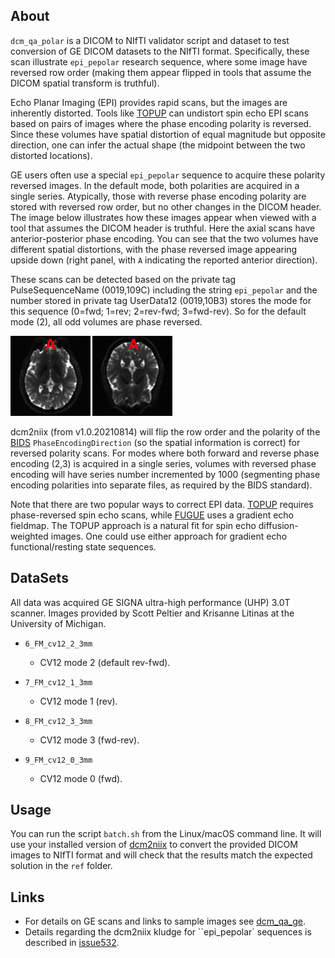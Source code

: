 
## About

`dcm_qa_polar` is a DICOM to NIfTI validator script and dataset to test conversion of GE DICOM datasets to the NIfTI format. Specifically, these scan illustrate `epi_pepolar` research sequence, where some image have reversed row order (making them appear flipped in tools that assume the DICOM spatial transform is truthful).

Echo Planar Imaging (EPI) provides rapid scans, but the images are inherently distorted. Tools like [TOPUP](https://fsl.fmrib.ox.ac.uk/fsl/fslwiki/topup/TopupUsersGuide) can undistort spin echo EPI scans based on pairs of images where the phase encoding polarity is reversed. Since these volumes have spatial distortion of equal magnitude but opposite direction, one can infer the actual shape (the midpoint between the two distorted locations).

GE users often use a special `epi_pepolar` sequence to acquire these polarity reversed images. In the default mode, both polarities are acquired in a single series. Atypically, those with reverse phase encoding polarity are stored with reversed row order, but no other changes in the DICOM header. The image below illustrates how these images appear when viewed with a tool that assumes the DICOM header is truthful. Here the axial scans have anterior-posterior phase encoding. You can see that the two volumes have different spatial distortions, with the phase reversed image appearing upside down (right panel, with `A` indicating the reported anterior direction).

These scans can be detected based on the private tag PulseSequenceName (0019,109C) including the string `epi_pepolar` and the number stored in private tag UserData12 (0019,10B3) stores the mode for this sequence (0=fwd; 1=rev; 2=rev-fwd; 3=fwd-rev). So for the default mode (2), all odd volumes are phase reversed.

![Forward and reverse polarity images](fwd_rev.png)

dcm2niix (from v1.0.20210814) will flip the row order and the polarity of the [BIDS](https://bids-specification.readthedocs.io/en/stable/04-modality-specific-files/01-magnetic-resonance-imaging-data.html) `PhaseEncodingDirection` (so the spatial information is correct) for reversed polarity scans. For modes where both forward and reverse phase encoding (2,3) is acquired in a single series, volumes with reversed phase encoding will have series number incremented by 1000 (segmenting phase encoding polarities into separate files, as required by the BIDS standard). 

Note that there are two popular ways to correct EPI data. [TOPUP](https://fsl.fmrib.ox.ac.uk/fsl/fslwiki/topup/TopupUsersGuide) requires phase-reversed spin echo scans, while [FUGUE](https://fsl.fmrib.ox.ac.uk/fsl/fslwiki/FUGUE/Guide) uses a gradient echo fieldmap. The TOPUP approach is a natural fit for spin echo diffusion-weighted images. One could use either approach for gradient echo functional/resting state sequences.

## DataSets

All data was acquired GE SIGNA ultra-high performance (UHP) 3.0T scanner. Images provided by Scott Peltier and Krisanne Litinas at the University of Michigan.

* `6_FM_cv12_2_3mm`
  * CV12 mode 2 (default rev-fwd).

* `7_FM_cv12_1_3mm`
  * CV12 mode 1 (rev).

* `8_FM_cv12_3_3mm`
  * CV12 mode 3 (fwd-rev).

* `9_FM_cv12_0_3mm`
  * CV12 mode 0 (fwd).

## Usage

You can run the script `batch.sh` from the Linux/macOS command line. It will use your installed version of [dcm2niix](https://github.com/rordenlab/dcm2niix) to convert the provided DICOM images to NIfTI format and will check that the results match the expected solution in the `ref` folder.

## Links

 * For details on GE scans and links to sample images see [dcm_qa_ge](https://github.com/rordenlab/dcm2niix/tree/master/GE).
 * Details regarding the dcm2niix kludge for ``epi_pepolar` sequences is described in [issue532](https://github.com/rordenlab/dcm2niix/issues/532).
